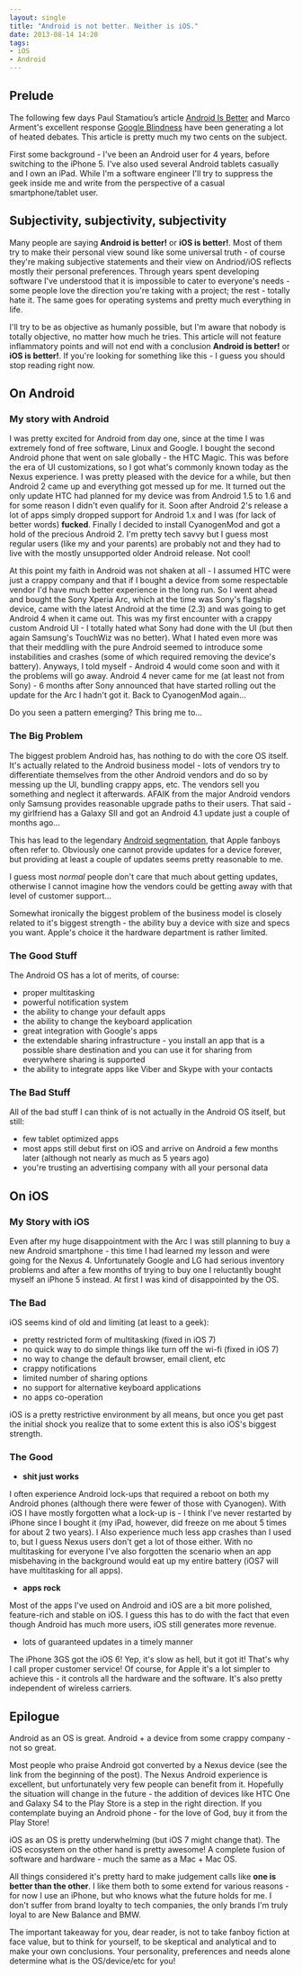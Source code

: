 ```yaml
---
layout: single
title: "Android is not better. Neither is iOS."
date: 2013-08-14 14:20
tags:
- iOS
- Android
---
```


## Prelude

The following few days Paul Stamatiou’s article
[Android Is Better](http://paulstamatiou.com/android-is-better) and
Marco Arment's excellent response
[Google Blindness](http://www.marco.org/2013/08/13/google-blindness)
have been generating a lot of heated debates. This article is pretty
much my two cents on the subject.

First some background - I've been an Android user for 4 years, before
switching to the iPhone 5. I've also used several Android tablets
casually and I own an iPad. While I'm a software engineer I'll try to
suppress the geek inside me and write from the perspective of a casual
smartphone/tablet user.

## Subjectivity, subjectivity, subjectivity

Many people are saying **Android is better!** or **iOS is
better!**. Most of them try to make their personal view sound like
some universal truth - of course they're making subjective statements
and their view on Andriod/iOS reflects mostly their personal
preferences. Through years spent developing software I've understood
that it is impossible to cater to everyone's needs - some people love
the direction you're taking with a project; the rest - totally hate
it. The same goes for operating systems and pretty much everything in
life.

I'll try to be as objective as humanly possible, but I'm aware that
nobody is totally objective, no matter how much he tries. This article
will not feature inflammatory points and will not end with a
conclusion **Android is better!** or **iOS is better!**. If you're
looking for something like this - I guess you should stop reading
right now.

## On Android

### My story with Android

I was pretty excited for Android from day one, since at the time I was
extremely fond of free software, Linux and Google. I bought the second
Android phone that went on sale globally - the HTC Magic. This was
before the era of UI customizations, so I got what's commonly known
today as the Nexus experience. I was pretty pleased with the device
for a while, but then Android 2 came up and everything got messed up
for me. It turned out the only update HTC had planned for my device
was from Android 1.5 to 1.6 and for some reason I didn't even qualify for
it. Soon after Android 2's release a lot of apps simply dropped
support for Android 1.x and I was (for lack of better words)
**fucked**. Finally I decided to install CyanogenMod and got a hold of
the precious Android 2. I'm pretty tech savvy but I guess most
regular users (like my and your parents) are probably not and they had
to live with the mostly unsupported older Android release. Not cool!

At this point my faith in Android was not shaken at all - I assumed
HTC were just a crappy company and that if I bought a device from some
respectable vendor I'd have much better experience in the long run. So
I went ahead and bought the Sony Xperia Arc, which at the time was
Sony's flagship device, came with the latest Android at the time (2.3)
and was going to get Android 4 when it came out. This was my first
encounter with a crappy custom Android UI - I totally hated what Sony
had done with the UI (but then again Samsung's TouchWiz was no
better). What I hated even more was that their meddling with the pure
Android seemed to introduce some instabilities and crashes (some of
which required removing the device's battery). Anyways, I told
myself - Android 4 would come soon and with it the problems will go
away. Android 4 never came for me (at least not from Sony) - 6 months
after Sony announced that have started rolling out the update for the
Arc I hadn't got it. Back to CyanogenMod again...

Do you seen a pattern emerging? This bring me to...

### The Big Problem

The biggest problem Android has, has nothing to do with the core OS
itself. It's actually related to the Android business model - lots of
vendors try to differentiate themselves from the other Android vendors
and do so by messing up the UI, bundling crappy apps, etc. The vendors
sell you something and neglect it afterwards. AFAIK from the major
Android vendors only Samsung provides reasonable upgrade paths to their
users. That said - my girlfriend has a Galaxy SII and got an Android 4.1
update just a couple of months ago...

This has lead to the legendary
[Android segmentation](http://visual.ly/android-fragmentation-visualized?view=true),
that Apple fanboys often refer to. Obviously one cannot provide
updates for a device forever, but providing at least a couple of
updates seems pretty reasonable to me.

I guess most *normal* people don't care that much about getting
updates, otherwise I cannot imagine how the vendors could be getting
away with that level of customer support...

Somewhat ironically the biggest problem of the business model is
closely related to it's biggest strength - the ability buy a device
with size and specs you want. Apple's choice it the hardware
department is rather limited.

### The Good Stuff

The Android OS has a lot of merits, of course:

* proper multitasking
* powerful notification system
* the ability to change your default apps
* the ability to change the keyboard application
* great integration with Google's apps
* the extendable sharing infrastructure - you install an app that is a possible share destination and you can use it for sharing from everywhere sharing is supported
* the ability to integrate apps like Viber and Skype with your contacts

### The Bad Stuff

All of the bad stuff I can think of is not actually in the Android OS itself, but still:

* few tablet optimized apps
* most apps still debut first on iOS and arrive on Android a few months later (although not nearly as much as 5 years ago)
* you're trusting an advertising company with all your personal data

## On iOS

### My Story with iOS

Even after my huge disappointment with the Arc I was still planning to
buy a new Android smartphone - this time I had learned my lesson and
were going for the Nexus 4. Unfortunately Google and LG had serious
inventory problems and after a few months of trying to buy one I
reluctantly bought myself an iPhone 5 instead. At first I was kind of disappointed by the OS.

### The Bad

iOS seems kind of old and limiting (at least to a geek):

* pretty restricted form of multitasking (fixed in iOS 7)
* no quick way to do simple things like turn off the wi-fi (fixed in iOS 7)
* no way to change the default browser, email client, etc
* crappy notifications
* limited number of sharing options
* no support for alternative keyboard applications
* no apps co-operation

iOS is a pretty restrictive environment by all means, but once you get
past the initial shock you realize that to some extent this is also
iOS's biggest strength.

### The Good

* **shit just works**

I often experience Android lock-ups that required a reboot on both my
Android phones (although there were fewer of those with
Cyanogen). With iOS I have mostly forgotten what a lock-up is - I
think I've never restarted by iPhone since I bought it (my iPad,
however, did freeze on me about 5 times for about 2 two years). I Also
experience much less app crashes than I used to, but I guess Nexus
users don't get a lot of those either. With no multitasking for
everyone I've also forgotten the scenario when an app misbehaving in
the background would eat up my entire battery (iOS7 will have
multitasking for all apps).

* **apps rock**

Most of the apps I've used on Android and iOS are a bit more polished,
feature-rich and stable on iOS. I guess this has to do with the fact
that even though Android has much more users, iOS still generates more
revenue.

* lots of guaranteed updates in a timely manner

The iPhone 3GS got the iOS 6! Yep, it's slow as hell, but it got it!
That's why I call proper customer service! Of course, for Apple it's a
lot simpler to achieve this - it controls all the hardware and the
software. It's also pretty independent of wireless carriers.

## Epilogue

Android as an OS is great. Android + a device from some crappy
company - not so great.

Most people who praise Android got converted by a Nexus device (see
the link from the beginning of the post). The Nexus Android experience is
excellent, but unfortunately very few people can benefit from
it. Hopefully the situation will change in the future - the addition
of devices like HTC One and Galaxy S4 to the Play Store is a step in
the right direction. If you contemplate buying an Android phone - for
the love of God, buy it from the Play Store!

iOS as an OS is pretty underwhelming (but iOS 7 might change
that). The iOS ecosystem on the other hand is pretty awesome! A
complete fusion of software and hardware - much the same as a Mac +
Mac OS.

All things considered it's pretty hard to make judgement calls like
**one is better than the other**. I like them both to some extend for
various reasons - for now I use an iPhone, but who knows what the
future holds for me. I don't suffer from brand loyalty to tech
companies, the only brands I'm truly loyal to are New Balance and BMW.

The important takeaway for you, dear reader, is not to take fanboy
fiction at face value, but to think for yourself, to be skeptical and
analytical and to make your own conclusions. Your personality,
preferences and needs alone determine what is the OS/device/etc for
you!

